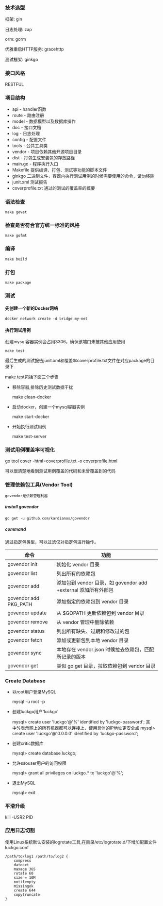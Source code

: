 ### 技术选型
框架: gin

日志处理: zap

orm: gorm

优雅重启HTTP服务: gracehttp

测试框架: ginkgo


### 接口风格

 RESTFUL

###  项目结构
* api - handler函数
* route - 路由注册
* model - 数据模型以及数据库操作
* doc - 接口文档
* log - 日志处理
* config - 配置文件
* tools - 公共工具类
* vendor - 项目依赖其他开源项目目录
* dist - 打包生成安装包的存放路径
* main.go - 程序执行入口
* Makefile 提供编译、打包、测试等功能的脚本文件
* ginkgo 二进制文件，容器内执行测试用例的时候需要使用的命令，请勿移除
* junit.xml 测试报告
* coverprofile.txt 通过的测试的覆盖率的概要

### 语法检查

    make govet

### 检查是否符合官方统一标准的风格

    make gofmt

### 编译

    make build

### 打包

    make package

### 测试

#### 先创建一个新的Docker网络

    docker network create -d bridge my-net

#### 执行测试用例
创建mysql容器实例会占用3306，确保该端口未被其他应用使用
  
    make test

最后生成的测试报告junit.xml和覆盖率coverprofile.txt文件在对应package的目录下

make test包括下面三个步骤

*  移除容器,排除历史测试数据干扰

    make clean-docker

*  启动docker，创建一个mysql容器实例

    make start-docker

*  开始执行测试用例

   make test-server

### 测试用例覆盖率可视化

  go tool cover -html=coverprofile.txt -o coverprofile.html

  可以很清楚地看到测试用例覆盖的代码和未曾覆盖到的代码

### 管理依赖包工具(Vendor Tool)

	govendor是依赖管理利器 

##### install govendor

	go get -u github.com/kardianos/govendor


##### command

通过指定包类型，可以过滤仅对指定包进行操作。


| 命令	|  功能   |
|-------| --------|
| govendor init |	初始化 vendor 目录 |
| govendor list |	列出所有的依赖包 |
| govendor add |	添加包到 vendor 目录，如 govendor add +external 添加所有外部包 |
| govendor add PKG_PATH |	添加指定的依赖包到 vendor 目录|
| govendor update |	从 $GOPATH 更新依赖包到 vendor 目录|
| govendor remove |	从 vendor 管理中删除依赖  |
| govendor status |	列出所有缺失、过期和修改过的包  |
| govendor fetch |	添加或更新包到本地 vendor 目录 |
| govendor sync | 	本地存在 vendor.json 时候拉去依赖包，匹配所记录的版本 |
| govendor get |	类似 go get 目录，拉取依赖包到 vendor 目录 |


### Create Database
* 以root用户登录MySQL
  
  mysql -u root -p

* 创建luckgo用户'luckgo'
  
  mysql> create user 'luckgo'@'%' identified by 'luckgo-password';
   其中%表示网上的所有机器都可以连接上，使用具体的IP地址更安全点
  mysql> create user 'luckgo'@'0.0.0.0' identified by 'luckgo-password';


* 创建critic数据库

  mysql>  create database luckgo;


* 允许ssouser用户的访问权限

  mysql> grant all privileges on luckgo.* to 'luckgo'@'%';


* 退出MySQL

  mysql> exit
  
### 平滑升级

 kill -USR2  PID

### 应用日志切割
使用Linux系统默认安装的logrotate工具,在目录/etc/logrotate.d/下增加配置文件luckgo.conf

    /path/to/log1 /path/to/log2 {
        compress
        dateext
        maxage 365
        rotate 60
        size = 10M
        notifempty
        missingok
        create 644
        copytruncate
    }
